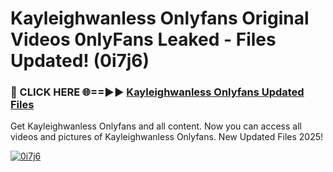 # Kayleighwanless Onlyfans Original Videos 0nlyFans Leaked - Files Updated! (0i7j6)

<h3>🔴 CLICK HERE 🌐==►► <a href="https://tinyurl.com/ehrbuxhb" rel="nofollow">Kayleighwanless Onlyfans Updated Files</a></h3>

Get Kayleighwanless Onlyfans and all content. Now you can access all videos and pictures of Kayleighwanless Onlyfans. New Updated Files 2025!

[![0i7j6](https://i.imgur.com/lVYEuWS.gif)](https://tinyurl.com/ehrbuxhb)
